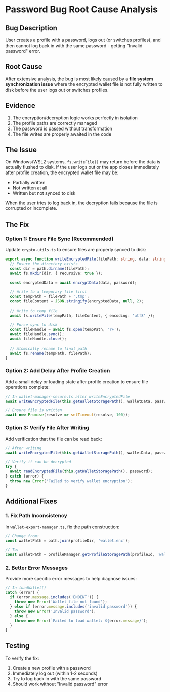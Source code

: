 # Password Bug Root Cause Analysis

## Bug Description
User creates a profile with a password, logs out (or switches profiles), and then cannot log back in with the same password - getting "Invalid password" error.

## Root Cause
After extensive analysis, the bug is most likely caused by a **file system synchronization issue** where the encrypted wallet file is not fully written to disk before the user logs out or switches profiles.

## Evidence
1. The encryption/decryption logic works perfectly in isolation
2. The profile paths are correctly managed
3. The password is passed without transformation
4. The file writes are properly awaited in the code

## The Issue
On Windows/WSL2 systems, `fs.writeFile()` may return before the data is actually flushed to disk. If the user logs out or the app closes immediately after profile creation, the encrypted wallet file may be:
- Partially written
- Not written at all
- Written but not synced to disk

When the user tries to log back in, the decryption fails because the file is corrupted or incomplete.

## The Fix

### Option 1: Ensure File Sync (Recommended)
Update `crypto-utils.ts` to ensure files are properly synced to disk:

```typescript
export async function writeEncryptedFile(filePath: string, data: string, password: string): Promise<void> {
  // Ensure the directory exists
  const dir = path.dirname(filePath);
  await fs.mkdir(dir, { recursive: true });
  
  const encryptedData = await encryptData(data, password);
  
  // Write to a temporary file first
  const tempPath = filePath + '.tmp';
  const fileContent = JSON.stringify(encryptedData, null, 2);
  
  // Write to temp file
  await fs.writeFile(tempPath, fileContent, { encoding: 'utf8' });
  
  // Force sync to disk
  const fileHandle = await fs.open(tempPath, 'r+');
  await fileHandle.sync();
  await fileHandle.close();
  
  // Atomically rename to final path
  await fs.rename(tempPath, filePath);
}
```

### Option 2: Add Delay After Profile Creation
Add a small delay or loading state after profile creation to ensure file operations complete:

```typescript
// In wallet-manager-secure.ts after writeEncryptedFile
await writeEncryptedFile(this.getWalletStoragePath(), walletData, password);

// Ensure file is written
await new Promise(resolve => setTimeout(resolve, 100));
```

### Option 3: Verify File After Writing
Add verification that the file can be read back:

```typescript
// After writing
await writeEncryptedFile(this.getWalletStoragePath(), walletData, password);

// Verify it can be decrypted
try {
  await readEncryptedFile(this.getWalletStoragePath(), password);
} catch (error) {
  throw new Error('Failed to verify wallet encryption');
}
```

## Additional Fixes

### 1. Fix Path Inconsistency
In `wallet-export-manager.ts`, fix the path construction:

```typescript
// Change from:
const walletPath = path.join(profileDir, 'wallet.enc');

// To:
const walletPath = profileManager.getProfileStoragePath(profileId, 'wallet.enc');
```

### 2. Better Error Messages
Provide more specific error messages to help diagnose issues:

```typescript
// In loadWallet()
catch (error) {
  if (error.message.includes('ENOENT')) {
    throw new Error('Wallet file not found');
  } else if (error.message.includes('invalid password')) {
    throw new Error('Invalid password');
  } else {
    throw new Error(`Failed to load wallet: ${error.message}`);
  }
}
```

## Testing
To verify the fix:
1. Create a new profile with a password
2. Immediately log out (within 1-2 seconds)
3. Try to log back in with the same password
4. Should work without "Invalid password" error